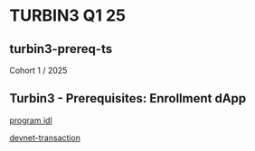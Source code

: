 # TURBIN3 Q1 25

## turbin3-prereq-ts

Cohort 1 / 2025

## Turbin3 - Prerequisites: Enrollment dApp

[program idl](https://explorer.solana.com/address/WBAQSygkwMox2VuWKU133NxFrpDZUBdvSBeaBEue2Jq?cluster=devnet)

[devnet-transaction](https://explorer.solana.com/tx/3Ji3KRS8yiWnWY46if7mwTB27hfudk6mnBE3kRFNuM3U7qnAyouyDY7H6zWLsd1ZufDt7UUVeRc1J8a1yNCeMU8H?cluster=devnet)

